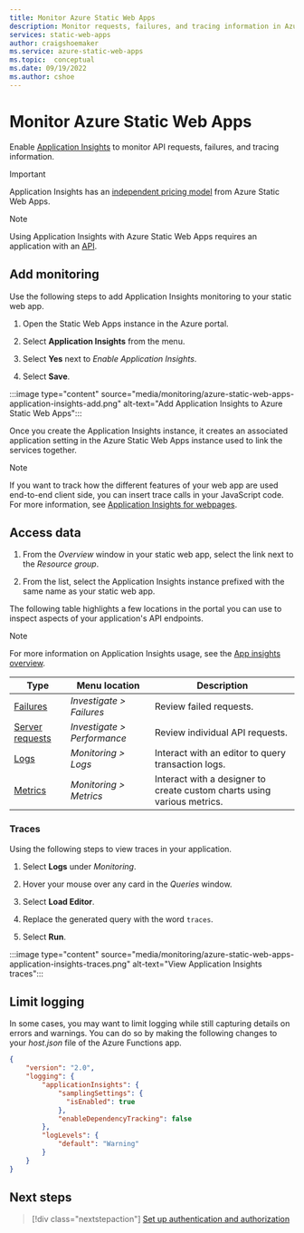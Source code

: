 ```yaml
---
title: Monitor Azure Static Web Apps
description: Monitor requests, failures, and tracing information in Azure Static Web Apps
services: static-web-apps
author: craigshoemaker
ms.service: azure-static-web-apps
ms.topic:  conceptual
ms.date: 09/19/2022
ms.author: cshoe
---
```


# Monitor Azure Static Web Apps

Enable [Application Insights](../azure-monitor/app/app-insights-overview.md) to monitor API  requests, failures, and tracing information.

> [!IMPORTANT]
> Application Insights has an [independent pricing model](https://azure.microsoft.com/pricing/details/monitor) from Azure Static Web Apps.

> [!NOTE]
> Using Application Insights with Azure Static Web Apps requires an application with an [API](./add-api.md).

## Add monitoring

Use the following steps to add Application Insights monitoring to your static web app.

1. Open the Static Web Apps instance in the Azure portal.

1. Select **Application Insights** from the menu.

1. Select **Yes** next to _Enable Application Insights_.

1. Select **Save**.

:::image type="content" source="media/monitoring/azure-static-web-apps-application-insights-add.png" alt-text="Add Application Insights to Azure Static Web Apps":::

Once you create the Application Insights instance, it creates an associated application setting in the Azure Static Web Apps instance used to link the services together.

> [!NOTE]
> If you want to track how the different features of your web app are used end-to-end client side, you can insert trace calls in your JavaScript code. For more information, see [Application Insights for webpages](../azure-monitor/app/javascript.md?tabs=snippet).

## Access data

1. From the _Overview_ window in your static web app, select the link next to the _Resource group_.

1. From the list, select the Application Insights instance prefixed with the same name as your static web app.

The following table highlights a few locations in the portal you can use to inspect aspects of your application's API endpoints.

> [!NOTE]
> For more information on Application Insights usage, see the [App insights overview](../azure-monitor/app/app-insights-overview.md).

| Type | Menu location | Description |
|--- | --- | --- |
| [Failures](../azure-monitor/app/asp-net-exceptions.md) | _Investigate > Failures_ | Review failed requests. |
| [Server requests](../azure-monitor/app/tutorial-performance.md) | _Investigate > Performance_ | Review individual API requests.  |
| [Logs](../azure-monitor/app/search-and-transaction-diagnostics.md?tabs=transaction-search) | _Monitoring > Logs_ | Interact with an editor to query transaction logs. |
| [Metrics](../azure-monitor/essentials/app-insights-metrics.md) | _Monitoring > Metrics_ | Interact with a designer to create custom charts using various metrics. |

### Traces

Using the following steps to view traces in your application.

1. Select **Logs** under _Monitoring_.

1. Hover your mouse over any card in the _Queries_ window.

2. Select **Load Editor**.

3. Replace the generated query with the word `traces`.

4. Select **Run**.

:::image type="content" source="media/monitoring/azure-static-web-apps-application-insights-traces.png" alt-text="View Application Insights traces":::

## Limit logging

In some cases, you may want to limit logging while still capturing details on errors and warnings. You can do so by making the following changes to your _host.json_ file of the Azure Functions app.

```json
{
    "version": "2.0",
    "logging": {
        "applicationInsights": {
            "samplingSettings": {
              "isEnabled": true
            },
            "enableDependencyTracking": false
        },
        "logLevels": {
            "default": "Warning"
        }
    }
}
```

## Next steps

> [!div class="nextstepaction"]
> [Set up authentication and authorization](authentication-authorization.yml)